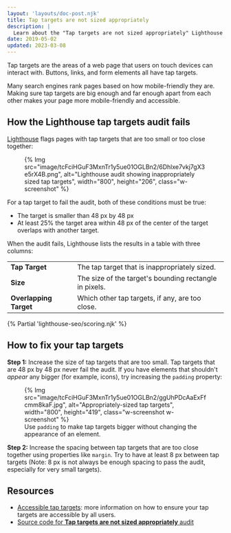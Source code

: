 ```yaml
---
layout: 'layouts/doc-post.njk'
title: Tap targets are not sized appropriately
description: |
  Learn about the "Tap targets are not sized appropriately" Lighthouse audit.
date: 2019-05-02
updated: 2023-03-08
---
```


Tap targets are the areas of a web page that users on touch devices can
interact with. Buttons, links, and form elements all have tap targets.

Many search engines rank pages based on how mobile-friendly they are. Making
sure tap targets are big enough and far enough apart from each other makes
your page more mobile-friendly and accessible.

## How the Lighthouse tap targets audit fails

[Lighthouse](/docs/lighthouse/overview/) flags pages
with tap targets that are too small or too close together:

<figure class="w-figure">
  {% Img src="image/tcFciHGuF3MxnTr1y5ue01OGLBn2/6Dhlxe7vkj7gX3e5rX4B.png", alt="Lighthouse audit showing inappropriately sized tap targets", width="800", height="206", class="w-screenshot" %}
</figure>

For a tap target to fail the audit, both of these conditions must be true:
- The target is smaller than 48&nbsp;px by 48&nbsp;px
- At least 25% the target area within 48&nbsp;px of the center of the target overlaps with another target.

When the audit fails, Lighthouse lists the results in a
table with three columns:

<div class="w-table-wrapper">
  <table>
    <tbody>
      <tr>
        <td><strong>Tap Target</strong></td>
        <td>The tap target that is inappropriately sized.</td>
      </tr>
      <tr>
        <td><strong>Size</strong></td>
        <td>The size of the target's bounding rectangle in pixels.</td>
      </tr>
      <tr>
        <td><strong>Overlapping Target</strong></td>
        <td>Which other tap targets, if any, are too close.</td>
      </tr>
    </tbody>
  </table>
</div>

{% Partial 'lighthouse-seo/scoring.njk' %}

## How to fix your tap targets

**Step 1:** Increase the size of tap targets that are too small.
Tap targets that are 48&nbsp;px by 48&nbsp;px never fail the audit. If you have
elements that shouldn't _appear_ any bigger (for example, icons), try increasing
the `padding` property:

<figure class="w-figure">
  {% Img src="image/tcFciHGuF3MxnTr1y5ue01OGLBn2/ggUhPDcAaExFfcmm8kaF.jpg", alt="Appropriately-sized tap targets", width="800", height="419", class="w-screenshot w-screenshot" %}
  <figcaption class="w-figcaption">
    Use <code>padding</code> to make tap targets bigger without changing the appearance of an element.
  </figcaption>
</figure>

**Step 2:** Increase the spacing between tap targets that are too close together
using properties like `margin`. Try to have at least 8&nbsp;px between
tap targets (Note: 8&nbsp;px is not always be enough spacing to pass the audit, especially for very small targets).

## Resources

- [Accessible tap targets](https://web.dev/accessible-tap-targets/): more information on how to ensure your tap targets are accessible by all users.
- [Source code for **Tap targets are not sized appropriately** audit](https://github.com/GoogleChrome/lighthouse/blob/main/core/audits/seo/tap-targets.js)
